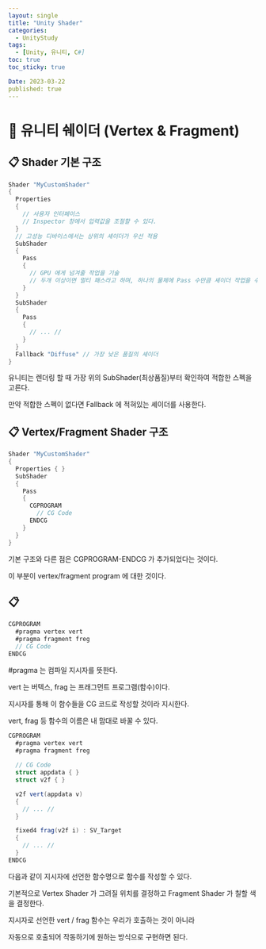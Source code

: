 ```yaml
---
layout: single
title: "Unity Shader"
categories:
  - UnityStudy
tags:
  - [Unity, 유니티, C#]
toc: true
toc_sticky: true

Date: 2023-03-22
published: true
---
```


# 📌 유니티 쉐이더 (Vertex & Fragment)

## 📋 Shader 기본 구조

```cs
Shader "MyCustomShader"
{
  Properties
  {
    // 사용자 인터페이스
    // Inspector 창에서 입력값을 조절할 수 있다.
  }
  // 고성능 디바이스에서는 상위의 셰이더가 우선 적용
  SubShader
  {
    Pass
    {
      // GPU 에게 넘겨줄 작업을 기술
      // 두개 이상이면 멀티 패스라고 하며, 하나의 물체에 Pass 수만큼 셰이더 작업을 수행
    }
  }
  SubShader
  {
    Pass
    {
      // ... //
    }
  }
  Fallback "Diffuse" // 가장 낮은 품질의 셰이더
}
```
유니티는 렌더링 할 때 가장 위의 SubShader(최상품질)부터 확인하여 적합한 스펙을 고른다.

만약 적합한 스펙이 없다면 Fallback 에 적혀있는 셰이더를 사용한다.

## 📋 Vertex/Fragment Shader 구조

```cs
Shader "MyCustomShader"
{
  Properties { }
  SubShader
  {
    Pass 
    {
      CGPROGRAM
        // CG Code
      ENDCG
    }
  }
}
```
기본 구조와 다른 점은 CGPROGRAM-ENDCG 가 추가되었다는 것이다.

이 부분이 vertex/fragment program 에 대한 것이다.

## 📋 
```cs
CGPROGRAM
  #pragma vertex vert
  #pragma fragment freg
  // CG Code
ENDCG
```
#pragma 는 컴파일 지시자를 뜻한다.

vert 는 버텍스, frag 는 프래그먼트 프로그램(함수)이다.

지시자를 통해 이 함수들을 CG 코드로 작성할 것이라 지시한다.

vert, frag 등 함수의 이름은 내 맘대로 바꿀 수 있다.

```cs
CGPROGRAM
  #pragma vertex vert
  #pragma fragment freg
  
  // CG Code
  struct appdata { }
  struct v2f { }

  v2f vert(appdata v)
  {
    // ... //
  }

  fixed4 frag(v2f i) : SV_Target
  {
    // ... //
  }
ENDCG
```
다음과 같이 지시자에 선언한 함수명으로 함수를 작성할 수 있다.

기본적으로 Vertex Shader 가 그려질 위치를 결정하고 Fragment Shader 가 칠할 색을 결정한다.

지시자로 선언한 vert / frag 함수는 우리가 호출하는 것이 아니라 

자동으로 호출되어 작동하기에 원하는 방식으로 구현하면 된다.


